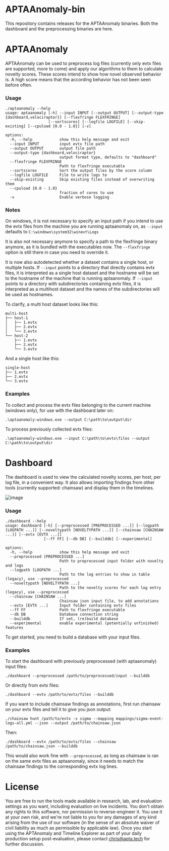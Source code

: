 # APTAAnomaly-bin

This repository contains releases for the APTAAnomaly binaries. Both the dashboard and the preprocessing binaries are here.

# APTAAnomaly

APTAAnomaly can be used to preprocess log files (currently only evtx files are supported, more to come) and apply our algorithms to them to calculate novelty scores. These scores intend to show how novel observed behavior is. A high score means that the according behavior has not been seen before often.

### Usage

```
./aptaanomaly --help
usage: aptaanomaly [-h] --input INPUT [--output OUTPUT] [--output-type {dashboard,velociraptor}] [--flexfringe FLEXFRINGE]
                   [--sortscores] [--logfile LOGFILE] [--skip-existing] [--cpuload {0.0 - 1.0}] [-v]

options:
  -h, --help            show this help message and exit
  --input INPUT         input evtx file path
  --output OUTPUT       output file path
  --output-type {dashboard,velociraptor}
                        output format type, defaults to "dashboard"
  --flexfringe FLEXFRINGE
                        Path to flexfringe executable
  --sortscores          Sort the output files by the score column
  --logfile LOGFILE     File to write logs to
  --skip-existing       Skip existing files instead of overwriting them
  --cpuload {0.0 - 1.0}
                        fraction of cores to use
  -v                    Enable verbose logging
```

### Notes
On windows, it is not necessary to specify an input path if you intend to use the evtx files from the machine you are running aptaanomaly on, as `--input` defaults to `C:\windows\system32\winevt\Logs`

It is also not necessary anymore to specify a path to the flexfringe binary anymore, as it is bundled with the executables now. The `--flexfringe` option is still there in case you need to override it.

It is now also autodetected whether a dataset contains a single host, or multiple hosts. If `--input` points to a directory that directly contains evtx files, it is interpreted as a single host dataset and the hostname will be set to the hostname of the machine that is running aptaanomaly. If `--input` points to a directory with subdirectories containing evtx files, it is interpreted as a multihost dataset and the names of the subdirectories will be used as hostnames.

To clarify, a multi host dataset looks like this:
```
multi-host
├── host-1
│   ├── 1.evtx
│   ├── 2.evtx
│   └── 3.evtx
└── host-2
    ├── 1.evtx
    ├── 2.evtx
    └── 3.evtx
```

And a single host like this:
```
single-host
├── 1.evtx
├── 2.evtx
└── 3.evtx
```
### Examples

To collect and process the evtx files belonging to the current machine (windows only), for use with the dashboard later on:
```
.\aptaanomaly-windows.exe --output C:\path\to\output\dir
```

To process previously collected evtx files:
```
.\aptaanomaly-windows.exe --input C:\path\to\evtx\files --output C:\path\to\output\dir
```

# Dashboard

The dashboard is used to view the calculated novelty scores, per host, per log file, in a convenient way. It also allows importing findings from other tools (currently supported: chainsaw) and display them in the timelines.

![image](https://user-images.githubusercontent.com/5961113/210082635-7d9fd659-7804-4113-adb2-b4a23979926c.png)

### Usage

```
./dashboard --help
usage: dashboard [-h] [--preprocessed [PREPROCESSED ...]] [--logpath [LOGPATH ...]] [--noveltypath [NOVELTYPATH ...]] [--chainsaw [CHAINSAW ...]] [--evtx [EVTX ...]]
                 [--ff FF] [--db DB] [--builddb] [--experimental]

options:
  -h, --help            show this help message and exit
  --preprocessed [PREPROCESSED ...]
                        Path to preprocessed input folder with novelty and logs
  --logpath [LOGPATH ...]
                        Path to the log entries to show in table (legacy), use --preprocessed
  --noveltypath [NOVELTYPATH ...]
                        Path to the novelty scores for each log entry (legacy), use --preprocessed
  --chainsaw [CHAINSAW ...]
                        Chainsaw json input file, to add annotations
  --evtx [EVTX ...]     Input folder containing evtx files
  --ff FF               Path to flexfringe executable
  --db DB               Database connection string
  --builddb             If set, (re)build database
  --experimental        enable experimental (potentially unfinished) features
  ```


To get started, you need to build a database with your input files. 

### Examples

To start the dashboard with previously preprocessed (with aptaanomaly) input files:
```
./dashboard --preprocessed /path/to/preprocessed/input --builddb
```

Or directly from evtx files:
```
./dashboard --evtx /path/to/evtx/files --builddb
```

If you want to include chainsaw findings as annotations, first run chainsaw on your evtx files and tell it to give you json output:

```
./chainsaw hunt /path/to/evtx -s sigma --mapping mappings/sigma-event-logs-all.yml --json --output /path/to/chainsaw.json

```

Then:
```
./dashboard --evtx /path/to/evtx/files --chainsaw /path/to/chainsaw.json --builddb
```
This would also work fine with `--preprocessed`, as long as chainsaw is ran on the same evtx files as aptaanomaly, since it needs to match the chainsaw findings to the corresponding evtx log lines.

# License
You are free to run the tools made available in research, lab, and evaluation settings as you want, including evaluation on live incidents. You don't obtain any rights to this software, nor permission to reverse-engineer it. You use it at your own risk, and we're not liable to you for any damages of any kind arising from the use of our software (in the sense of an absolute waiver of civil liability as much as permissible by applicable law).
Once you start using the APTAnomaly and Timeline Explorer as part of your daily production setup post-evaluation, please contact chris@apta.tech for further discussion.